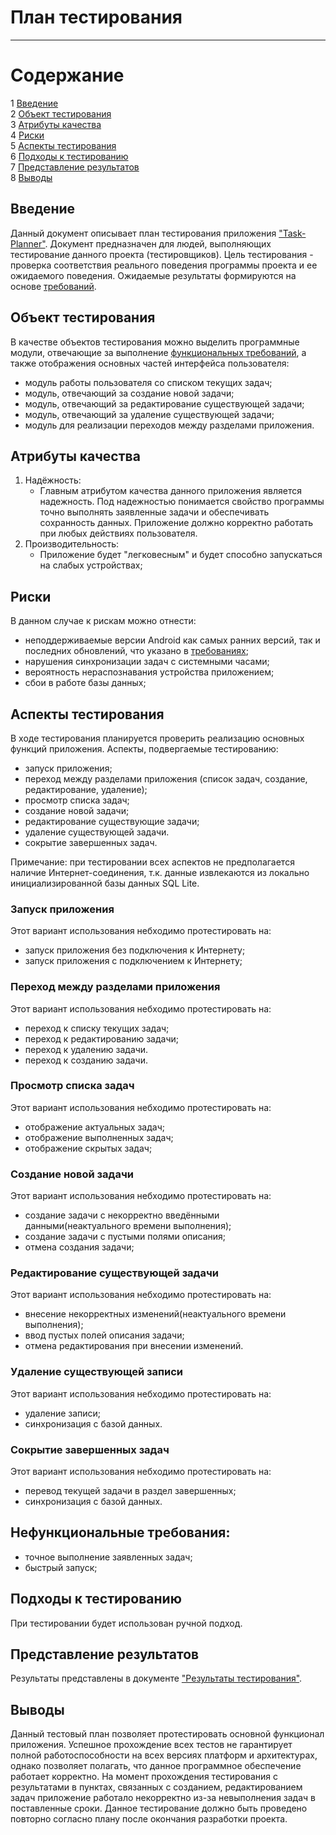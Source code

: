 # План тестирования
---

# Содержание
1 [Введение](#introduction)  
2 [Объект тестирования](#items)  
3 [Атрибуты качества](#quality)  
4 [Риски](#risk)  
5 [Аспекты тестирования](#features)  
6 [Подходы к тестированию](#approach)  
7 [Представление результатов](#pass)  
8 [Выводы](#conclusion)

<a name="introduction"/>

## Введение

Данный документ описывает план тестирования приложения ["Task-Planner"](https://github.com/sasha451/Task-Planner). Документ предназначен для людей, выполняющих тестирование данного проекта (тестировщиков). Цель тестирования - проверка соответствия реального поведения программы проекта и ее ожидаемого поведения. Ожидаемые результаты формируются на основе [требований](https://github.com/sasha451/Task-Planner/blob/master/Documents/SRS.md).

<a name="items"/>

## Объект тестирования

В качестве объектов тестирования можно выделить программные модули, отвечающие за выполнение [функциональных требований](https://github.com/sasha451/Task-Planner/blob/master/Documents/SRS.md#functional_requirements), а также отображения основных частей интерфейса пользователя:

* модуль работы пользователя со списком текущих задач;
* модуль, отвечающий за создание новой задачи;
* модуль, отвечающий за редактирование существующей задачи;
* модуль, отвечающий за удаление существующей задачи;
* модуль для реализации переходов между разделами приложения. 

<a name="quality"/>

## Атрибуты качества

1. Надёжность:
    - Главным атрибутом качества данного приложения является надежность. Под надежностью понимается свойство программы точно выполнять заявленные задачи и обеспечивать сохранность данных. Приложение должно корректно работать при любых действиях пользователя.
2. Производительность:
    - Приложение будет "легковесным" и будет способно запускаться на слабых устройствах;

<a name="risk"/>

## Риски

В данном случае к рискам можно отнести:
* неподдерживаемые версии Android как самых ранних версий, так и последних обновлений, что указано в [требованиях](https://github.com/sasha451/Task-Planner/blob/master/Documents/SRS.md#assumptions_and_dependencies);
* нарушения синхронизации задач с системными часами;
* вероятность нераспознавания устройства приложением;
* сбои в работе базы данных;
<a name="features"/>

## Аспекты тестирования

В ходе тестирования планируется проверить реализацию основных функций приложения. Аспекты, подвергаемые тестированию: 
* запуск приложения;
* переход между разделами приложения (список задач, создание, редактирование, удаление);
* просмотр списка задач;
* создание новой задачи;
* редактирование существующие задачи;
* удаление существующей задачи.
* cокрытие завершенных задач.

Примечание: при тестировании всех аспектов не предполагается наличие Интернет-соединения, т.к. данные извлекаются из локально инициализированной базы данных SQL Lite.

### Запуск приложения
Этот вариант использования небходимо протестировать на:
* запуск приложения без подключения к Интернету;
* запуск приложения с подключением к Интернету;


### Переход между разделами приложения
Этот вариант использования небходимо протестировать на:
* переход к списку текущих задач;
* переход к редактированию задачи;
* переход к удалению задачи.
* переход к созданию задачи.

### Просмотр списка задач
Этот вариант использования небходимо протестировать на:
* отображение актуальных задач;
* отображение выполненных задач;
* отображение скрытых задач;

### Создание новой задачи
Этот вариант использования небходимо протестировать на:
* создание задачи с некорректно введёнными данными(неактуального времени выполнения);
* создание задачи с пустыми полями описания;
* отмена создания задачи;

### Редактирование существующей задачи
Этот вариант использования небходимо протестировать на:
* внесение некорректных изменений(неактуального времени выполнения);
* ввод пустых полей описания задачи;
* отмена редактирования при внесении изменений.

### Удаление существующей записи
Этот вариант использования небходимо протестировать на:
* удаление записи;
* синхронизация с базой данных.

### Сокрытие завершенных задач
Этот вариант использования небходимо протестировать на:
* перевод текущей задачи в раздел завершенных;
* синхронизация с базой данных.

## Нефункциональные требования:
* точное выполнение заявленных задач;
* быстрый запуск;

<a name="approach"/>

## Подходы к тестированию

При тестировании будет использован ручной подход.

<a name="pass"/>

## Представление результатов

Результаты представлены  в документе ["Результаты тестирования"](https://github.com/EfimSirotkin/SchoolStaffManager/blob/master/Testing/TestResults.md).

<a name="conclusion"/>

## Выводы

Данный тестовый план позволяет протестировать основной функционал приложения. Успешное прохождение всех тестов не гарантирует полной работоспособности на всех версиях платформ и архитектурах, однако позволяет полагать, что данное программное обеспечение работает корректно. На момент прохождения тестирования с результатами в пунктах, связанных с созданием, редактированием задач приложение работало некорректно из-за невыполнения задач в поставленные сроки. Данное тестирование должно быть проведено повторно согласно плану после окончания разработки проекта.
